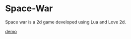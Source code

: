 # Space-War
Space war is a 2d game developed using Lua and Love 2d.

[demo](https://github.com/bhattsameer/Space-War/blob/master/graphics/1.png)

